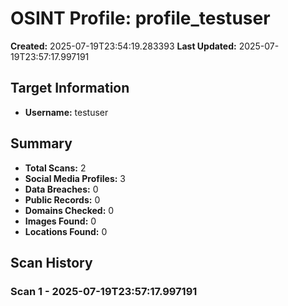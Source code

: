 # OSINT Profile: profile_testuser
**Created:** 2025-07-19T23:54:19.283393
**Last Updated:** 2025-07-19T23:57:17.997191

## Target Information
- **Username:** testuser

## Summary
- **Total Scans:** 2
- **Social Media Profiles:** 3
- **Data Breaches:** 0
- **Public Records:** 0
- **Domains Checked:** 0
- **Images Found:** 0
- **Locations Found:** 0

## Scan History
### Scan 1 - 2025-07-19T23:57:17.997191
